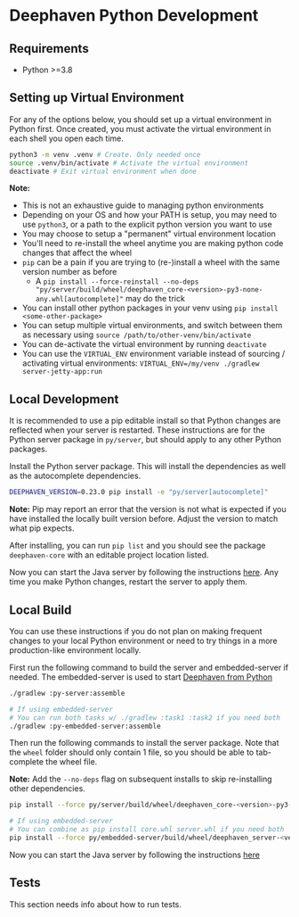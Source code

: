 # Deephaven Python Development

## Requirements

- Python >=3.8

## Setting up Virtual Environment

For any of the options below, you should set up a virtual environment in Python first. Once created, you must activate the virtual environment in each shell you open each time.

```sh
python3 -m venv .venv # Create. Only needed once
source .venv/bin/activate # Activate the virtual environment
deactivate # Exit virtual environment when done
```

**Note:**

- This is not an exhaustive guide to managing python environments
- Depending on your OS and how your PATH is setup, you may need to use `python3`, or a path to the explicit python version you want to use
- You may choose to setup a "permanent" virtual environment location
- You'll need to re-install the wheel anytime you are making python code changes that affect the wheel
- `pip` can be a pain if you are trying to (re-)install a wheel with the same version number as before
  - A `pip install --force-reinstall --no-deps "py/server/build/wheel/deephaven_core-<version>-py3-none-any.whl[autocomplete]"` may do the trick
- You can install other python packages in your venv using `pip install <some-other-package>`
- You can setup multiple virtual environments, and switch between them as necessary using `source /path/to/other-venv/bin/activate`
- You can de-activate the virtual environment by running `deactivate`
- You can use the `VIRTUAL_ENV` environment variable instead of sourcing / activating virtual environments: `VIRTUAL_ENV=/my/venv ./gradlew server-jetty-app:run`

## Local Development

It is recommended to use a pip editable install so that Python changes are reflected when your server is restarted. These instructions are for the Python server package in `py/server`, but should apply to any other Python packages.

Install the Python server package. This will install the dependencies as well as the autocomplete dependencies.

```sh
DEEPHAVEN_VERSION=0.23.0 pip install -e "py/server[autocomplete]"
```

**Note:** Pip may report an error that the version is not what is expected if you have installed the locally built version before. Adjust the version to match what pip expects.

After installing, you can run `pip list` and you should see the package `deephaven-core` with an editable project location listed.

Now you can start the Java server by following the instructions [here](../server/jetty-app/README.md). Any time you make Python changes, restart the server to apply them.

## Local Build

You can use these instructions if you do not plan on making frequent changes to your local Python environment or need to try things in a more production-like environment locally.

First run the following command to build the server and embedded-server if needed. The embedded-server is used to start [Deephaven from Python](https://deephaven.io/core/docs/how-to-guides/configuration/native-application/#python-embedded-server)

```sh
./gradlew :py-server:assemble

# If using embedded-server
# You can run both tasks w/ ./gradlew :task1 :task2 if you need both
./gradlew :py-embedded-server:assemble
```

Then run the following commands to install the server package. Note that the `wheel` folder should only contain 1 file, so you should be able to tab-complete the wheel file.

**Note:** Add the `--no-deps` flag on subsequent installs to skip re-installing other dependencies.

```sh
pip install --force py/server/build/wheel/deephaven_core-<version>-py3-none-any.whl

# If using embedded-server
# You can combine as pip install core.whl server.whl if you need both
pip install --force py/embedded-server/build/wheel/deephaven_server-<version>-py3-none-any.whl
```

Now you can start the Java server by following the instructions [here](../server/jetty-app/README.md)

## Tests

This section needs info about how to run tests.
